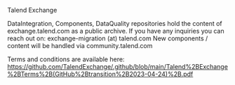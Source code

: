 Talend Exchange

DataIntegration, Components, DataQuality repositories hold the content of exchange.talend.com as a public archive.
If you have any inquiries you can reach out on: exchange-migration (at) talend.com 
New components / content will be handled via community.talend.com

Terms and conditions are available here: https://github.com/TalendExchange/.github/blob/main/Talend%2BExchange%2BTerms%2B(GitHub%2Btransition%2B2023-04-24)%2B.pdf
